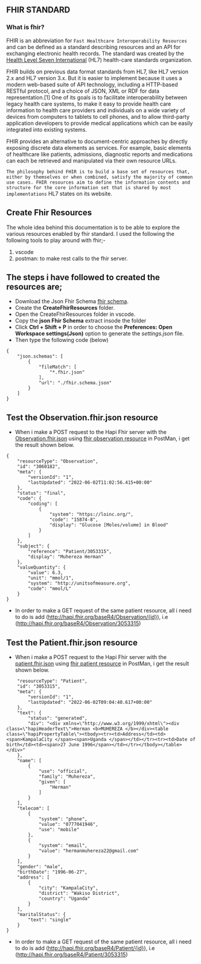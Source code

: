 ## FHIR STANDARD
### What is fhir?
FHIR is an abbreviation for `Fast Healthcare Interoperability Resources` and can be defined as a standard describing resources and an API for exchanging electronic health records. The standard was created by the [Health Level Seven International](https://www.hl7.org/) (HL7) health-care standards organization.

FHIR builds on previous data format standards from HL7, like HL7 version 2.x and HL7 version 3.x. But it is easier to implement because it uses a modern web-based suite of API technology, including a HTTP-based RESTful protocol, and a choice of JSON, XML or RDF for data representation.[1] One of its goals is to facilitate interoperability between legacy health care systems, to make it easy to provide health care information to health care providers and individuals on a wide variety of devices from computers to tablets to cell phones, and to allow third-party application developers to provide medical applications which can be easily integrated into existing systems.

FHIR provides an alternative to document-centric approaches by directly exposing discrete data elements as services. For example, basic elements of healthcare like patients, admissions, diagnostic reports and medications can each be retrieved and manipulated via their own resource URLs.

`The philosophy behind FHIR is to build a base set of resources that, either by themselves or when combined, satisfy the majority of common use cases. FHIR resources aim to define the information contents and structure for the core information set that is shared by most implementations` HL7 states on its website.
## Create Fhir Resources
The whole idea behind this documentation is to be able to explore the various resources enabled by fhir standard. I used the following the following tools to play around with fhir;-
 1. vscode
 2. postman: to make rest calls to the fhir server.

## The steps i have followed to created the resources are;

-  Download the Json Fhir Schema [fhir schema](http://hl7.org/fhir/fhir.schema.json.zip).
-  Create the **CreateFhirResources** folder.
-  Open the CreateFhirResources folder in vscode.
-  Copy the **json Fhir Schema** extract insode the folder
-  Click **Ctrl + Shift + P** in order to choose the **Preferences: Open Workspace settings(Json)** option to generate the *settings.json* file.
-  Then type the following code (below)
```
{
    "json.schemas": [
        {
            "fileMatch": [
                "*.fhir.json"
            ],
            "url": "./fhir.schema.json"
        }
    ]
}
```


## Test the Observation.fhir.json  resource
- When i make a POST request to the Hapi Fhir server with the [Observation.fhir.json](https://github.com/mherman22/CreateFhirResources/blob/main/ObservationResource/observation.fhir.json) using [fhir observation resource](http://hapi.fhir.org/baseR4/Observation) in PostMan, i get the result shown below.

```
{
    "resourceType": "Observation",
    "id": "3060182",
    "meta": {
        "versionId": "1",
        "lastUpdated": "2022-06-02T11:02:56.415+00:00"
    },
    "status": "final",
    "code": {
        "coding": [
            {
                "system": "https://loinc.org/",
                "code": "15874-8",
                "display": "Glucose [Moles/volume] in Blood"
            }
        ]
    },
    "subject": {
        "reference": "Patient/3053315",
        "display": "Muhereza Herman"
    },
    "valueQuantity": {
        "value": 6.3,
        "unit": "mmol/1",
        "system": "http://unitsofmeasure.org",
        "code": "mmol/L"
    }
}
```
- In order to make a GET request of the same patient resource, all i need to do is add (http://hapi.fhir.org/baseR4/Observation/{id}), i.e (http://hapi.fhir.org/baseR4/Observation/3053315)


## Test the Patient.fhir.json resource
- When i make a POST request to the Hapi Fhir server with the [patient.fhir.json](https://github.com/mherman22/CreateFhirResources/blob/main/patientResource/patient.fhir.json) using [fhir patient resource](http://hapi.fhir.org/baseR4/Patient) in PostMan, i get the result shown below.

```{
    "resourceType": "Patient",
    "id": "3053315",
    "meta": {
        "versionId": "1",
        "lastUpdated": "2022-06-02T09:04:40.617+00:00"
    },
    "text": {
        "status": "generated",
        "div": "<div xmlns=\"http://www.w3.org/1999/xhtml\"><div class=\"hapiHeaderText\">Herman <b>MUHEREZA </b></div><table class=\"hapiPropertyTable\"><tbody><tr><td>Address</td><td><span>KampalaCity </span><span>Uganda </span></td></tr><tr><td>Date of birth</td><td><span>27 June 1996</span></td></tr></tbody></table></div>"
    },
    "name": [
        {
            "use": "official",
            "family": "Muhereza",
            "given": [
                "Herman"
            ]
        }
    ],
    "telecom": [
        {
            "system": "phone",
            "value": "0777041946",
            "use": "mobile"
        },
        {
            "system": "email",
            "value": "hermanmuhereza22@gmail.com"
        }
    ],
    "gender": "male",
    "birthDate": "1996-06-27",
    "address": [
        {
            "city": "KampalaCity",
            "district": "Wakiso District",
            "country": "Uganda"
        }
    ],
    "maritalStatus": {
        "text": "single"
    }
}
```
- In order to make a GET request of the same patient resource, all i need to do is add (http://hapi.fhir.org/baseR4/Patient/{id}), i.e (http://hapi.fhir.org/baseR4/Patient/3053315)

